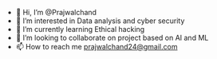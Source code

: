 - 👋 Hi, I’m @Prajwalchand
- 👀 I’m interested in Data analysis and cyber security
- 🌱 I’m currently learning Ethical hacking
- 💞️ I’m looking to collaborate on project based on AI and ML
- 📫 How to reach me prajwalchand24@gmail.com

<!---
Prajwalchand/Prajwalchand is a ✨ special ✨ repository because its `README.md` (this file) appears on your GitHub profile.
You can click the Preview link to take a look at your changes.
--->
